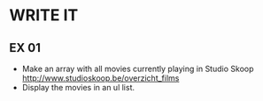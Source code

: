 # WRITE IT
## EX 01
* Make an array with all movies currently playing in Studio Skoop http://www.studioskoop.be/overzicht_films
* Display the movies in an ul list.